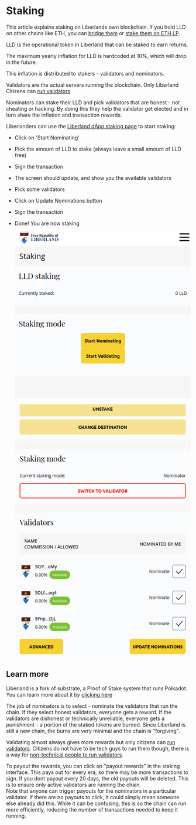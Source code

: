 # Staking

This article explains staking on Liberlands own blockchain. If you hold LLD on other chains like ETH, 
you can [bridge them](../cross-chain-bridge.md) or [stake them on ETH LP](liquidity-staking.md).

LLD is the operational token in Liberland that can be staked to earn returns.

The maximum yearly inflation for LLD is hardcoded at 10%, which will drop in the future. 

This inflation is distributed to stakers - validators and nominators.

Validators are the actual servers running the blockchain. Only Liberland Citizens can [run validators](../for-validators-nominators-and-stakers/run-a-validator.md)

Nominators can stake their LLD and pick validators that are honest - not cheating or hacking. By doing this they help the validator get elected and in turn share the inflation and transaction rewards.


Liberlanders can use the [Liberland dApp staking page](https://blockchain.liberland.org/home/staking/overview) to start staking:
* Click on 'Start Nominating'
* Pick the amount of LLD to stake (always leave a small amount of LLD free)
* Sign the transaction
* The screen should update, and show you the available validators
* Pick some validators
* Click on Update Nominations button
* Sign the transaction
* Done! You are now staking

  ![Start staking](../media/staking-start.png)

  ![Choose validators](../media/staking-validators.png)

## Learn more

Liberland is a fork of substrate, a Proof of Stake system that runs Polkadot. 
You can learn more about it by [clicking here](https://wiki.polkadot.network/docs/learn-staking)

The job of nominators is to select - nominate the validators that run the chain. If they select honest validators, everyone gets a reward.
If the validators are dishonest or technically unreliable, everyone gets a punishment - a portion of the staked tokens are burned.
Since Liberland is still a new chain, the burns are very minimal and the chain is "forgiving".

Validating almost always gives more rewards but only citizens can [run validators](../for-validators-nominators-and-stakers/run-a-validator.md). 
Citizens do not have to be tech guys to run them though, there is a way for [non-technical people to run validators](../for-validators-nominators-and-stakers/run-a-validator-non-technical.md).

To payout the rewards, you can click on "payout rewards" in the staking interface. This pays out for every era, so there may be more transactions to sign.
If you dont payout every 20 days, the old payouts will be deleted. This is to ensure only active validators are running the chain.                                 
Note that anyone can trigger payouts for the nominators in a particular validator. If there are no payouts to click, it could simply mean someone else already did this.
While it can be confusing, this is so the chain can run more efficiently, reducing the number of transactions needed to keep it running.

